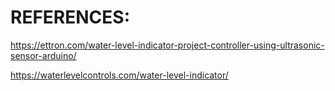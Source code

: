 # REFERENCES:

https://ettron.com/water-level-indicator-project-controller-using-ultrasonic-sensor-arduino/

https://waterlevelcontrols.com/water-level-indicator/
